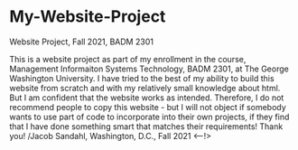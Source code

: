 # My-Website-Project
Website Project, Fall 2021, BADM 2301

<!--> This is a website project as part of my enrollment in the course, Management Informaiton Systems Technology, BADM 2301, at The George Washington University.
I have tried to the best of my ability to build this website from scratch and with my relatively small knowledge about html. 

But I am confident that the website works as intended.
Therefore, I do not recommend people to copy this website - but I will not object if somebody wants to use part of code to incorporate into their own projects, if they find that I have done something smart that matches their requirements!

Thank you!
/Jacob Sandahl, Washington, D.C., Fall 2021 <--!>